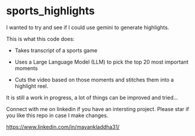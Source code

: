 # sports_highlights

I wanted to try and see if I could use gemini to generate highlights.

This is what this code does:

- Takes transcript of a sports game 

- Uses a Large Language Model (LLM) to pick the top 20 most important moments

- Cuts the video based on those moments and stitches them into a highlight reel.

It is still a work in progress, a lot of things can be improved and tried...

Connect with me on linkedin if you have an intersting project. Please star if you like this repo in case I make changes.

https://www.linkedin.com/in/mayankladdha31/
